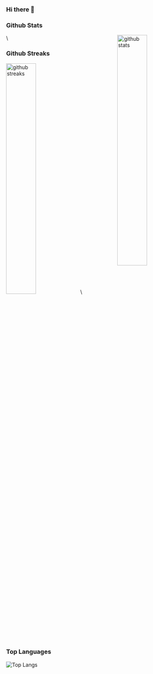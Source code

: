 ### Hi there 👋

<!--
**susantoscott/susantoscott** is a ✨ _special_ ✨ repository because its `README.md` (this file) appears on your GitHub profile.

Here are some ideas to get you started:

- 🔭 I’m currently working on ...
- 🌱 I’m currently learning ...
- 👯 I’m looking to collaborate on ...
- 🤔 I’m looking for help with ...
- 💬 Ask me about ...
- 📫 How to reach me: ...
- 😄 Pronouns: ...
- ⚡ Fun fact: ...
-->

### Github Stats
<img src="https://github-readme-stats.vercel.app/api?username=susantoscott&show_icons=true&theme=discord_old_blurple" alt="github stats" width="40%" align="right"/>\

### Github Streaks
<img src="https://github-readme-streak-stats.herokuapp.com/?user=susantoscott&theme=dark" alt="github streaks" width="40%" >\

### Top Languages
 ![Top Langs](https://github-readme-stats.vercel.app/api/top-langs/?username=susantoscott&layout=compact)

